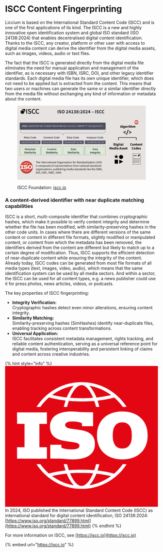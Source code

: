 # ISCC Content Fingerprinting

Liccium is based on the International Standard Content Code (ISCC) and is one of the first applications of its kind. The ISCC is a new and highly innovative open identification system and global ISO standard (ISO 24138:2024) that enables decentralised digital content identification. Thanks to the ISCC, any creator, platform or other user with access to digital media content can derive the identifier from the digital media assets, such as images, videos, audio or text files.

The fact that the ISCC is generated directly from the digital media file eliminates the need for manual application and management of the identifier, as is necessary with ISBN, ISRC, DOI, and other legacy identifier standards. Each digital media file has its own unique identifier, which does not need to be applied but is extracted from the content. This means that two users or machines can generate the same or a similar identifier directly from the media file without exchanging any kind of information or metadata about the content.&#x20;

<figure><img src="../.gitbook/assets/iscc@2x.png" alt=""><figcaption><p>ISCC Foundation: <a href="https://iscc.io">iscc.io</a></p></figcaption></figure>

### A content-derived identifier with near duplicate matching capabilities

ISCC is a short, multi-composite identifier that combines cryptographic hashes, which make it possible to verify content integrity and determine whether the file has been modified, with similarity-preserving hashes in the other code units. In cases where there are different versions of the same content or content in different file formats, slightly modified or manipulated content, or content from which the metadata has been removed, the identifiers derived from the content are different but likely to match up to a certain degree of modification. Thus, ISCC supports the efficient detection of near-duplicate content while ensuring the integrity of the content. Already today, ISCC codes can be generated from most file formats of all media types (text, images, video, audio), which means that the same identification system can be used by all media sectors. And within a sector, the ISCC can be used for all content types, e.g. a news publisher could use it for press photos, news articles, videos, or podcasts.

The key properties of ISCC fingerprinting:

* **Integrity Verification:**\
  Cryptographic hashes detect even minor alterations, ensuring content integrity.
* **Similarity Matching:**\
  Similarity-preserving hashes (SimHashes) identify near-duplicate files, enabling tracking across content transformations.
* **Universal Application:**\
  ISCC facilitates consistent metadata management, rights tracking, and reliable content authentication, serving as a universal reference point for digital media, fostering interoperability and persistent linking of claims and content across creative industries.

{% hint style="info" %}
<img src="../.gitbook/assets/ISO-logo.png" alt="" data-size="line"> In 2024, ISO published the International Standard Content Code (ISCC) as international standard for digital content identification, ISO 24138:2024: [https://www.iso.org/standard/77899.html](https://www.iso.org/standard/77899.html)
{% endhint %}

For more information on ISCC, see [https://iscc.io](https://iscc.io)

{% embed url="https://iscc.io" %}
